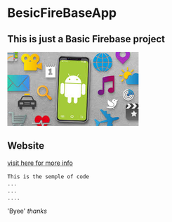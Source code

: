 # BesicFireBaseApp

## This is just a Basic Firebase project

![Image](/AndroidImage.jpg "Just A Demo Image")

## Website

[visit here for more info](http://erprashantranjan.webs.com/)

```
This is the semple of code
...
...
....
```
'Byee'
*thanks*
